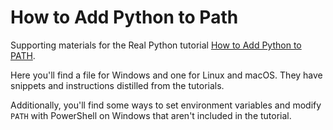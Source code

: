 # How to Add Python to Path

Supporting materials for the Real Python tutorial [How to Add Python to PATH](https://realpython.com/how-to-add-python-to-path/).

Here you'll find a file for Windows and one for Linux and macOS. They have snippets and instructions distilled from the tutorials.

Additionally, you'll find some ways to set environment variables and modify `PATH` with PowerShell on Windows that aren't included in the tutorial.
